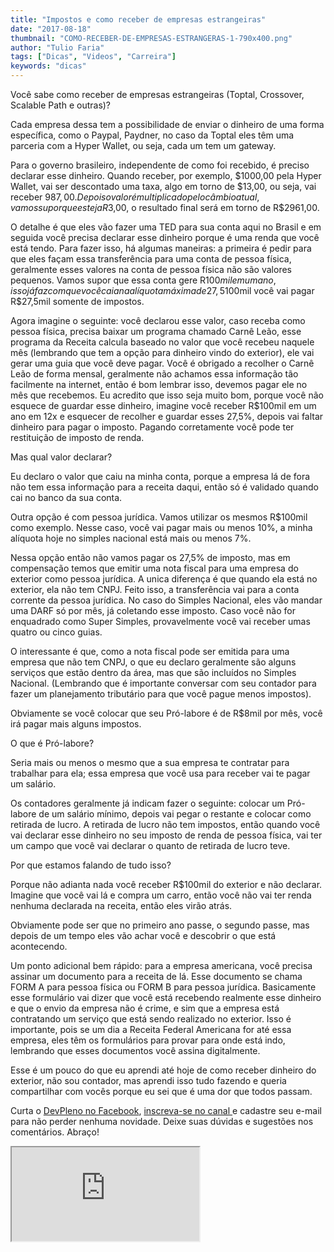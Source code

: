 ```yaml
---
title: "Impostos e como receber de empresas estrangeiras"
date: "2017-08-18"
thumbnail: "COMO-RECEBER-DE-EMPRESAS-ESTRANGERAS-1-790x400.png"
author: "Tulio Faria"
tags: ["Dicas", "Videos", "Carreira"]
keywords: "dicas"
---
```



Você sabe como receber de empresas estrangeiras (Toptal, Crossover, Scalable Path e outras)?

Cada empresa dessa tem a possibilidade de enviar o dinheiro de uma forma específica, como o Paypal, Paydner, no caso da Toptal eles têm uma parceria com a Hyper Wallet, ou seja, cada um tem um gateway.

Para o governo brasileiro, independente de como foi recebido, é preciso declarar esse dinheiro. Quando receber, por exemplo, $1000,00 pela Hyper Wallet, vai ser descontado uma taxa, algo em torno de $13,00, ou seja, vai receber $987,00. Depois o valor é multiplicado pelo câmbio atual, vamos supor que esteja R$3,00, o resultado final será em torno de R$2961,00.

O detalhe é que eles vão fazer uma TED para sua conta aqui no Brasil e em seguida você precisa declarar esse dinheiro porque é uma renda que você está tendo. Para fazer isso, há algumas maneiras: a primeira é pedir para que eles façam essa transferência para uma conta de pessoa física, geralmente esses valores na conta de pessoa física não são valores pequenos. Vamos supor que essa conta gere R$100mil em um ano, isso já faz com que você caia na alíquota máxima de 27,5%, ou seja, de R$100mil você vai pagar R$27,5mil  somente de impostos.

Agora imagine o seguinte: você declarou esse valor, caso receba como pessoa física, precisa baixar um programa chamado Carnê Leão, esse programa da Receita calcula baseado no valor que você recebeu naquele mês (lembrando que tem a opção para dinheiro vindo do exterior), ele vai gerar uma guia que você deve pagar. Você é obrigado a recolher o Carnê Leão de forma mensal, geralmente não achamos essa informação tão facilmente na internet, então é bom lembrar isso, devemos pagar ele no mês que recebemos. Eu acredito que isso seja muito bom, porque você não esquece de guardar esse dinheiro, imagine você receber R$100mil em um ano em 12x e esquecer de recolher e guardar esses 27,5%, depois vai faltar dinheiro para pagar o imposto. Pagando corretamente você pode ter restituição de imposto de renda.

Mas qual valor declarar?

Eu declaro o valor que caiu na minha conta, porque a empresa lá de fora não tem essa informação para a receita daqui, então só é validado quando cai no banco da sua conta.

Outra opção é com pessoa jurídica. Vamos utilizar os mesmos R$100mil como exemplo. Nesse caso, você vai pagar mais ou menos 10%, a minha alíquota hoje no simples nacional está mais ou menos 7%.

Nessa opção então não vamos pagar os 27,5% de imposto, mas em compensação temos que emitir uma nota fiscal para uma empresa do exterior como pessoa jurídica. A unica diferença é que quando ela está no exterior, ela não tem CNPJ. Feito isso, a transferência vai para a conta corrente da pessoa jurídica. No caso do Simples Nacional, eles vão mandar uma DARF só por mês, já coletando esse imposto. Caso você não for enquadrado como Super Simples, provavelmente você vai receber umas quatro ou cinco guias.

O interessante é que, como a nota fiscal pode ser emitida para uma empresa que não tem CNPJ, o que eu declaro geralmente são alguns serviços que estão dentro da área, mas que são incluídos no Simples Nacional. (Lembrando que é importante conversar com seu contador para fazer um planejamento tributário para que você pague menos impostos).

Obviamente se você colocar que seu Pró-labore é de R$8mil por mês, você irá pagar mais alguns impostos.

O que é Pró-labore?

Seria mais ou menos o mesmo que a sua empresa te contratar para trabalhar para ela; essa empresa que você usa para receber vai te pagar um salário.

Os contadores geralmente já indicam fazer o seguinte: colocar um Pró-labore de um salário mínimo, depois vai pegar o restante e colocar como retirada de lucro. A retirada de lucro não tem impostos, então quando você vai declarar esse dinheiro no seu imposto de renda de pessoa física, vai ter um campo que você vai declarar o quanto de retirada de lucro teve.

Por que estamos falando de tudo isso?

Porque não adianta nada você receber R$100mil do exterior e não declarar. Imagine que você vai lá e compra um carro, então você não vai ter renda nenhuma declarada na receita, então eles virão atrás.

Obviamente pode ser que no primeiro ano passe, o segundo passe, mas depois de um tempo eles vão achar você e descobrir o que está acontecendo.

Um ponto adicional bem rápido: para a empresa americana, você precisa assinar um documento para a receita de lá. Esse documento se chama FORM A para pessoa física ou FORM B para pessoa jurídica. Basicamente esse formulário vai dizer que você está recebendo realmente esse dinheiro e que o envio da empresa não é crime, e sim que a empresa está contratando um serviço que está sendo realizado no exterior. Isso é importante, pois se um dia a Receita Federal Americana for até essa empresa, eles têm os formulários para provar para onde está indo, lembrando que esses documentos você assina digitalmente.

Esse é um pouco do que eu aprendi até hoje de como receber dinheiro do exterior, não sou contador, mas aprendi isso tudo fazendo e queria compartilhar com vocês porque eu sei que é uma dor que todos passam.

  Curta o [DevPleno no Facebook](https://www.facebook.com/devpleno), [inscreva-se no canal ](https://www.youtube.com/devplenocom)e cadastre seu e-mail para não perder nenhuma novidade. Deixe suas dúvidas e sugestões nos comentários. Abraço!


 <div class="embed-responsive embed-responsive-16by9"> 
 <iframe class="embed-responsive-item" src="https://www.youtube.com/embed/E69thpoxrtI" allowfullscreen></iframe>
  </div>